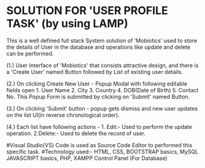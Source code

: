 SOLUTION FOR 'USER PROFILE TASK' (by using LAMP)
================================================

This is a well defined full stack System solution of 'Mobiotics' used to store the details of User in the database and operations like update and delete can be performed.

(1.) User Interface of 'Mobiotics' that consists attractive design, and there is a 'Create User' named Button followed by List of existing user details.

(2.) On clicking Create New User - Popup Modal with following editable fields open 
	1. User Name
	2. City
	3. Country
	4. DOB(Date of Birth)
	5. Contact No.
     This Popup Form is submitted by clicking on 'Submit' named Button.

(3.) On clicking 'Submit' button - popup gets dismiss and new user updates on the list UI(in reverse chronological order).

(4.) Each list have following actions -
	1. Edit:- Used to perform the update operation. 	2.Delete:- Used to delete the record of user.

#Visual Studio(VS) Code is used as Source Code Editor to performed this specific task.
#Technology used:- HTML, CSS, BOOTSTRAP basics, MySQL JAVASCRIPT basics, PHP, XAMPP Control Panel (For Database)

